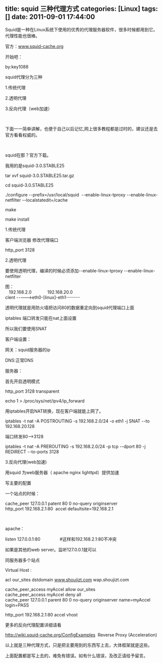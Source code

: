 title: squid 三种代理方式
categories: [Linux]
tags: []
date: 2011-09-01 17:44:00
---
<p>Squid是一种在Linux系统下使用的优秀的代理服务器软件，很多时候都用到它。代理性能也很棒。</p><p>官方：<a href="http://www.squid-cache.org">www.squid-cache.org</a></p><p>开始吧：</p><p>by:key1088</p><p>squid代理分为三种</p><p>1.传统代理</p><p>2.透明代理</p><p>3.反向代理（web加速）</p><p>&nbsp;</p><p>下面一一简单讲解，也便于自己以后记忆,网上很多教程都是过时的，建议还是去官方看看权威的。</p><p>&nbsp;</p><p>squid在那？官方下载。</p><p>我用的是squid-3.0.STABLE25</p><p>tar xvf squid-3.0.STABLE25.tar.gz</p><p>cd squid-3.0.STABLE25</p><p>./configure --prefix=/usr/local/squid&nbsp; --enable-linux-tproxy --enable-linux-netfilter --localstatedit=/cache</p><p>make</p><p>make install</p><p>1.传统代理</p><p>客户端浏览器 修改代理端口</p><p>http_port 3128&nbsp;&nbsp; </p><p>2.透明代理</p><p>要使用透明代理，编译的时候必须添加--enable-linux-tproxy --enable-linux-netfilter</p><p>图：<br />&nbsp;&nbsp; 192.168.2.0&nbsp;&nbsp;&nbsp;&nbsp;&nbsp;&nbsp;&nbsp;&nbsp;&nbsp;&nbsp;&nbsp;&nbsp; 192.168.20.0<br />clent -----&gt;eth0-[linux]-eth1-------</p><p>透明代理就是用防火墙把访问80的数据重定向到squid代理端口上面</p><p>iptables 端口转发只能在nat上面设置</p><p>所以我们要使用SNAT</p><p>客户端设置：</p><p>网关：squid服务器的ip</p><p>DNS:正常DNS</p><p>服务器：</p><p>首先开启透明模式</p><p>http_port 3128 transparent</p><p>echo 1 &gt; /proc/sys/net/ipv4/ip_forward</p><p>用iptables开启NAT转换，现在客户端就能上网了。</p><p>iptables -t nat -A POSTROUTING -s 192.168.2.0/24 -o eth1 -j SNAT --to 192.168.20.128</p><p>端口转发80--&gt;3128</p><p>iptables -t nat -A PREROUTING -s 192.168.2.0/24 -p tcp --dport 80 -j REDIRECT --to-ports 3128</p><p>3.反向代理(web加速)</p><p>用squid 为web服务器（&nbsp;apache nginx lighttpd）提供加速</p><p>写主要的配置</p><p>一个站点的时候：</p><p>cache_peer 127.0.0.1 patent 80 0 no-query originserver<br />http_port 192.168.2.1:80&nbsp; accel defaultsite=192.168.2.1 </p><p>&nbsp;</p><p>apache：</p><p>listen 127.0.0.1:80&nbsp;&nbsp;&nbsp;&nbsp;&nbsp;&nbsp;&nbsp;&nbsp;&nbsp;&nbsp;&nbsp;&nbsp;&nbsp;&nbsp;&nbsp; #这样和192.168.2.1:80不冲突</p><p>如果是其他的web server。监听127.0.0.1就可以</p><p>同服务器多个站点</p><p>Virtual Host :</p><p>acl our_sites dstdomain&nbsp;<a href="http://www.shoujizt.com/">www.shoujizt.com</a> wap.shoujizt.com</p><p>cache_peer_access myAccel allow our_sites<br />cache_peer_access myAccel deny all<br />cache_peer 127.0.0.1 parent 80 0 no-query originserver name=myAccel login=PASS</p><p>http_port 192.168.2.1:80 accel vhost</p><p>更多的反向代理配置详细请看</p><p><a href="http://wiki.squid-cache.org/ConfigExamples">http://wiki.squid-cache.org/ConfigExamples</a>&nbsp; Reverse Proxy (Acceleration)</p><p>以上就是三种代理方式，只是把主要用到的东西写上去，大体框架就是这些。</p><p>上面配置都是写上去的，难免有错误。如有什么错误，及改正请给予留言。</p><p>&nbsp;</p>